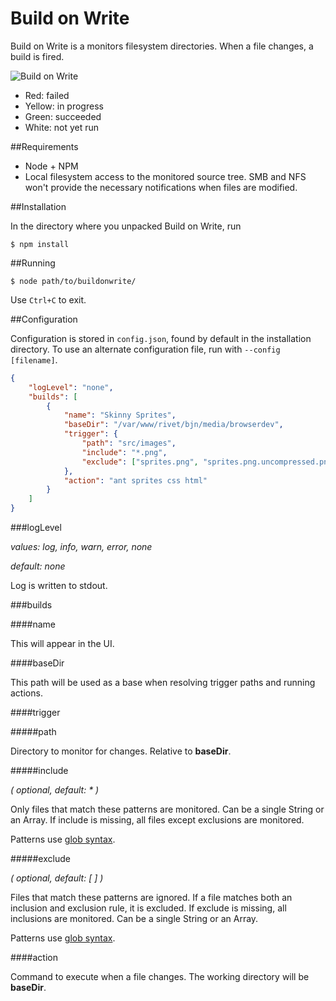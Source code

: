 Build on Write
==============

Build on Write is a monitors filesystem directories. When a file changes, a build is fired.

![Build on Write](https://aldaviva.com/portfolio/artwork/buildonwrite.png)

- Red: failed
- Yellow: in progress
- Green: succeeded
- White: not yet run

##Requirements

- Node + NPM
- Local filesystem access to the monitored source tree. SMB and NFS won't provide the necessary notifications when files are modified.

##Installation

In the directory where you unpacked Build on Write, run

	$ npm install


##Running

	$ node path/to/buildonwrite/

Use `Ctrl+C` to exit.

##Configuration

Configuration is stored in `config.json`, found by default in the installation directory. To use an alternate configuration file, run with `--config [filename]`.

```json
{
	"logLevel": "none",
	"builds": [
		{
			"name": "Skinny Sprites",
			"baseDir": "/var/www/rivet/bjn/media/browserdev",
			"trigger": {
				"path": "src/images",
				"include": "*.png",
				"exclude": ["sprites.png", "sprites.png.uncompressed.png"]
			},
			"action": "ant sprites css html"
		}
	]
}
```

###logLevel

*values: log, info, warn, error, none*

*default: none*

Log is written to stdout.

###builds

####name

This will appear in the UI.

####baseDir

This path will be used as a base when resolving trigger paths and running actions.

####trigger

#####path

Directory to monitor for changes. Relative to **baseDir**.

#####include

*( optional, default: * )*

Only files that match these patterns are monitored. Can be a single String or an Array. If include is missing, all files except exclusions are monitored.

Patterns use [glob syntax](https://github.com/isaacs/minimatch).

#####exclude

*( optional, default: [ ] )*

Files that match these patterns are ignored. If a file matches both an inclusion and exclusion rule, it is excluded. If exclude is missing, all inclusions are monitored. Can be a single String or an Array.

Patterns use [glob syntax](https://github.com/isaacs/minimatch).

####action

Command to execute when a file changes. The working directory will be **baseDir**.